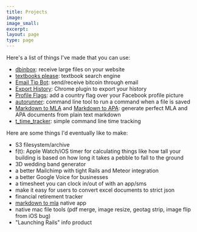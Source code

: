 ```yaml
---
title: Projects
image:
image_small:
excerpt:
layout: page
type: page
---
```


Here's a list of things I've made that you can use:

* [dbinbox](https://dbinbox.com): receive large files on your website
* [textbooks please](http://textbooksplease.com): textbook search engine
* [Email Tip Bot](http://emailtipbot.com): send/receive bitcoin through email
* [Export History](https://chrome.google.com/webstore/detail/export-history/hcohnnbbiggngobheobhdipbgmcbelhh?hl=en-US): Chrome plugin to export your history
* [Profile Flags](https://profileflags.parseapp.com/): add a country flag over your Facebook profile picture
* [autorunner](https://github.com/christiangenco/autorunner): command line tool to run a command when a file is saved
* [Markdown to MLA](http://markdowntomla.com/) and [Markdown to APA](http://markdowntoapa.com/): generate perfect MLA and APA documents from plain text markdown
* [t_time_tracker](https://github.com/christiangenco/t_time_tracker): simple command line time tracking

Here are some things I'd eventually like to make:

* S3 filesystem/archive
* f(t): Apple Watch/iOS timer for calculating things like how tall your building is based on how long it takes a pebble to fall to the ground
* 3D wedding band generator
* a better Mailchimp with tight Rails and Meteor integration
* a better Google Voice for businesses
* a timesheet you can clock in/out of with an app/sms
* make it easy for users to convert excel documents to strict json
* financial retirement tracker
* [markdown to mla](http://markdowntomla.com) native app
* native mac file tools (pdf merge, image resize, geotag strip, image flip from iOS bug)
* "Launching Rails" info product
